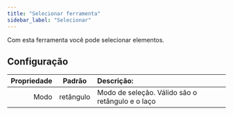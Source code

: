 ```yaml
---
title: "Selecionar ferramenta"
sidebar_label: "Selecionar"
---
```



Com esta ferramenta você pode selecionar elementos.

## Configuração

| Propriedade |  Padrão   | Descrição:                                       |
| -----------:|:---------:|:------------------------------------------------ |
|        Modo | retângulo | Modo de seleção. Válido são o retângulo e o laço |
